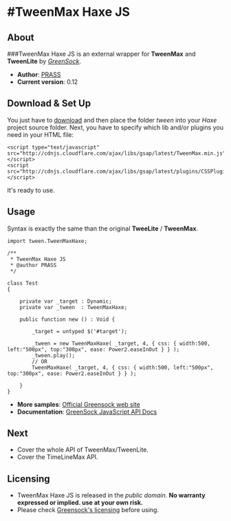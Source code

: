 #TweenMax Haxe JS
==============

## About

###TweenMax Haxe JS is an external wrapper for **TweenMax** and **TweenLite** by *[GreenSock](http://www.greensock.com/gsap-js/)*.

* **Author**: [PRASS](http://twitter.com/PR4SS)
* **Current version**: 0.12	

## Download & Set Up
You just have to [download](https://github.com/PRASS95/TweenMaxHaxeJS/archive/master.zip) and then place the folder *tween* into your *Haxe* project source folder. Next, you have to specify which lib and/or plugins you need in your HTML file:
```
<script type="text/javascript" src="http://cdnjs.cloudflare.com/ajax/libs/gsap/latest/TweenMax.min.js"></script>
<script src="http://cdnjs.cloudflare.com/ajax/libs/gsap/latest/plugins/CSSPlugin.min.js"></script>
```	

It's ready to use.
	
## Usage
Syntax is exactly the same than the original **TweeLite** / **TweenMax**. 

```
import tween.TweenMaxHaxe;

/**
 * TweenMax Haxe JS
 * @author PRASS
 */
 
class Test 
{
	
	private var _target : Dynamic;
	private var _tween 	: TweenMaxHaxe;
	
	public function new () : Void {
		
		_target = untyped $('#target');
		
		_tween = new TweenMaxHaxe( _target, 4, { css: { width:500, left:"500px", top:"300px", ease: Power2.easeInOut } } );
		_tween.play();
		// OR
		TweenMaxHaxe( _target, 4, { css: { width:500, left:"500px", top:"300px", ease: Power2.easeInOut } } );
		
	}
}
```

* **More samples**: [Official Greensock web site](http://www.greensock.com/gsap-js/)
* **Documentation**: [GreenSock JavaScript API Docs](http://api.greensock.com/js/)
	
## Next
- Cover the whole API of TweenMax/TweenLite.
- Cover the TimeLineMax API.

## Licensing

* TweenMax Haxe JS is released in the *public domain*. **No warranty expressed or implied. use at your own risk.**
* Please check [Greensock's licensing](http://www.greensock.com/licensing/) before using.
